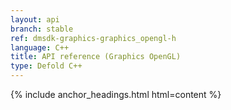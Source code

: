 ```yaml
---
layout: api
branch: stable
ref: dmsdk-graphics-graphics_opengl-h
language: C++
title: API reference (Graphics OpenGL)
type: Defold C++
---
```

{% include anchor_headings.html html=content %}